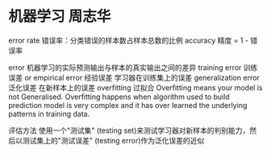 # 机器学习 周志华

error rate 错误率：分类错误的样本数占样本总数的比例
accuracy 精度 = 1 - 错误率

error 机器学习的实际预测输出与样本的真实输出之间的差异
training error 训练误差 or empirical error 经验误差 学习器在训练集上的误差
generalization error 泛化误差 在新样本上的误差
overfitting 过拟合 Overfitting means your model is not Generalised.
Overfitting happens when algorithm used to build prediction model is very complex and it has over learned the underlying patterns in training data.

评估方法
使用一个"测试集" (testing set)来测试学习器对新样本的判别能力，然后以测试集上的"测试误差" (testing error)作为泛化误差的近似